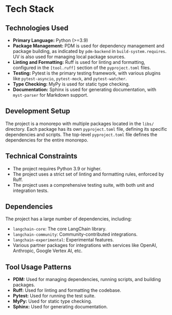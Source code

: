 # Tech Stack

## Technologies Used
- **Primary Language:** Python (>=3.9)
- **Package Management:** PDM is used for dependency management and package building, as indicated by `pdm-backend` in `build-system.requires`. UV is also used for managing local package sources.
- **Linting and Formatting:** Ruff is used for linting and formatting, configured in the `[tool.ruff]` section of the `pyproject.toml` files.
- **Testing:** Pytest is the primary testing framework, with various plugins like `pytest-asyncio`, `pytest-mock`, and `pytest-watcher`.
- **Type Checking:** MyPy is used for static type checking.
- **Documentation:** Sphinx is used for generating documentation, with `myst-parser` for Markdown support.

## Development Setup
The project is a monorepo with multiple packages located in the `libs/` directory. Each package has its own `pyproject.toml` file, defining its specific dependencies and scripts. The top-level `pyproject.toml` file defines the dependencies for the entire monorepo.

## Technical Constraints
- The project requires Python 3.9 or higher.
- The project uses a strict set of linting and formatting rules, enforced by Ruff.
- The project uses a comprehensive testing suite, with both unit and integration tests.

## Dependencies
The project has a large number of dependencies, including:
- `langchain-core`: The core LangChain library.
- `langchain-community`: Community-contributed integrations.
- `langchain-experimental`: Experimental features.
- Various partner packages for integrations with services like OpenAI, Anthropic, Google Vertex AI, etc.

## Tool Usage Patterns
- **PDM:** Used for managing dependencies, running scripts, and building packages.
- **Ruff:** Used for linting and formatting the codebase.
- **Pytest:** Used for running the test suite.
- **MyPy:** Used for static type checking.
- **Sphinx:** Used for generating documentation.
